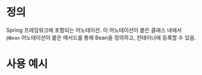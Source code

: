 # 정의

Spring 프레임워크에 포함되는 어노테이션. 
이 어노테이션이 붙은 클래스 내에서 `@Bean` 어노테이션이 붙은 메서드를 통해 Bean을 정의하고, 컨테이너에 등록할 수 있음.

# 사용 예시
```java

```